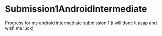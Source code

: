 # Submission1AndroidIntermediate
Progress for my android intermediate submission 1 (i will done it asap and wish me luck)
